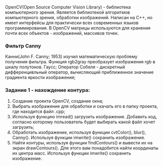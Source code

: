 OpenCV(Open Source Computer Vision Library) - библиотека компьютерного зрения. Является библиотекой алгоритмов компьютерного зрения, обработки изображений. Написан на C++, но имеет интерфейсы для практически всех современных языков программирования. В OpenCV матрицы используются для хранения почти всех объектов - изображений, массивов точек.<br>

<h3>Фильтр Canny</h3>
Канни(John F. Canny; 1953) изучил математическую проблему получения фильтра.
Функция rgb2gray преобразует изображения rgb в шкалу полутонов.
Гаусс;
Оператор Собеля - дискретный дифференцивльный оператор, вычисляющий приближенное значение градиента яркости изображения;

<h3>Задание 1 - нахождение контура:</h3>
 <ol>
  <li>Создание проекта OpenCV, создание окна;
  <li>Выбрать изображение для обработки и скачать его в папку проекта, где находится файл .cpp;</li>
  <li>Используя функцию imread() загрузить изображение. Добавить код, согласно которому пользователь будет выбирать какой файл хочет загрузить;</li>
  <li>Обработать изображение, используя функции cvtColor(), blur(), Canny(). Используя функции imwrite() сохранить изображение.</li>
  <li>Найти контуры, используя функции findContours() и вывести их на экран drawContours(). Для этого вам понадобится найти координаты их центра масс. Используя функции imwrite() сохранить изображение.</li>
  </ol>
